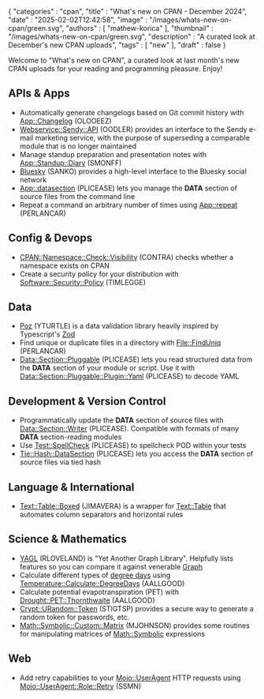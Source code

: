 {
   "categories" : "cpan",
   "title" : "What's new on CPAN - December 2024",
   "date" : "2025-02-02T12:42:58",
   "image" : "/images/whats-new-on-cpan/green.svg",
   "authors" : [
      "mathew-korica"
   ],
   "thumbnail" : "/images/whats-new-on-cpan/green.svg",
   "description" : "A curated look at December's new CPAN uploads",
   "tags" : [
      "new"
   ],
   "draft" : false
}


Welcome to "What's new on CPAN", a curated look at last month's new CPAN uploads for your reading and programming pleasure. Enjoy!

APIs & Apps
-----------
* Automatically generate changelogs based on Git commit history with [App::Changelog](https://metacpan.org/pod/App::Changelog) (OLOOEEZ)
* [Webservice::Sendy::API](https://metacpan.org/pod/Webservice::Sendy::API) (OODLER) provides an interface to the Sendy e-mail marketing service, with the purpose of superseding a comparable module that is no longer maintained
* Manage standup preparation and presentation notes with [App::Standup::Diary](https://metacpan.org/pod/App::Standup::Diary) (SMONFF)
* [Bluesky](https://metacpan.org/pod/Bluesky) (SANKO) provides a high-level interface to the Bluesky social network
* [App::datasection](https://metacpan.org/pod/App::datasection) (PLICEASE) lets you manage the __DATA__ section of source files from the command line
* Repeat a command an arbitrary number of times using [App::repeat](https://metacpan.org/pod/App::repeat) (PERLANCAR)


Config & Devops
---------------
* [CPAN::Namespace::Check::Visibility](https://metacpan.org/pod/CPAN::Namespace::Check::Visibility) (CONTRA) checks whether a namespace exists on CPAN
* Create a security policy for your distribution with [Software::Security::Policy](https://metacpan.org/pod/Software::Security::Policy) (TIMLEGGE)


Data
----
* [Poz](https://metacpan.org/pod/Poz) (YTURTLE) is a data validation library heavily inspired by Typescript's [Zod](https://zod.dev)
* Find unique or duplicate files in a directory with [File::FindUniq](https://metacpan.org/pod/File::FindUniq) (PERLANCAR)
* [Data::Section::Pluggable](https://metacpan.org/pod/Data::Section::Pluggable) (PLICEASE) lets you read structured data from the __DATA__ section of your module or script. Use it with [Data::Section::Pluggable::Plugin::Yaml](https://metacpan.org/pod/Data::Section::Pluggable::Plugin::Yaml) (PLICEASE) to decode YAML


Development & Version Control
-----------------------------
* Programmatically update the __DATA__ section of source files with [Data::Section::Writer](https://metacpan.org/pod/Data::Section::Writer) (PLICEASE). Compatible with formats of many __DATA__ section-reading modules
* Use [Test::SpellCheck](https://metacpan.org/pod/Test::SpellCheck) (PLICEASE) to spellcheck POD within your tests
* [Tie::Hash::DataSection](https://metacpan.org/pod/Tie::Hash::DataSection) (PLICEASE) lets you access the __DATA__ section of source files via tied hash


Language & International
------------------------
* [Text::Table::Boxed](https://metacpan.org/pod/Text::Table::Boxed) (JIMAVERA) is a wrapper for [Text::Table](https://metacpan.org/pod/Text::Table::Boxed) that automates column separators and horizontal rules


Science & Mathematics
---------------------
* [YAGL](https://metacpan.org/pod/YAGL) (RLOVELAND) is "Yet Another Graph Library". Helpfully lists features so you can compare it against venerable [Graph](https://metacpan.org/pod/Graph)
* Calculate different types of [degree days](https://forecast.weather.gov/glossary.php?word=degree%20day) using [Temperature::Calculate::DegreeDays](https://metacpan.org/pod/Temperature::Calculate::DegreeDays) (AALLGOOD)
* Calculate potential evapotranspiration (PET) with [Drought::PET::Thornthwaite](https://metacpan.org/pod/Drought::PET::Thornthwaite) (AALLGOOD)
* [Crypt::URandom::Token](https://metacpan.org/pod/Crypt::URandom::Token) (STIGTSP) provides a secure way to generate a random token for passwords, etc.
* [Math::Symbolic::Custom::Matrix](https://metacpan.org/pod/Math::Symbolic::Custom::Matrix) (MJOHNSON) provides some routines for manipulating matrices of [Math::Symbolic](https://metacpan.org/pod/Math::Symbolic) expressions


Web
---
* Add retry capabilities to your [Mojo::UserAgent](https://metacpan.org/pod/Mojo::UserAgent) HTTP requests using [Mojo::UserAgent::Role::Retry](https://metacpan.org/pod/Mojo::UserAgent::Role::Retry) (SSMN)


